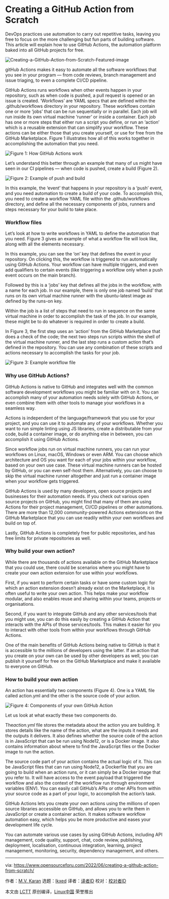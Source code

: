 [#]: subject: "Creating a GitHub Action from Scratch"
[#]: via: "https://www.opensourceforu.com/2022/06/creating-a-github-action-from-scratch/"
[#]: author: "M.V. Karan https://www.opensourceforu.com/author/m-v-karan/"
[#]: collector: "lkxed"
[#]: translator: " "
[#]: reviewer: " "
[#]: publisher: " "
[#]: url: " "

Creating a GitHub Action from Scratch
======
DevOps practices use automation to carry out repetitive tasks, leaving you free to focus on the more challenging but fun parts of building software. This article will explain how to use GitHub Actions, the automation platform baked into all GitHub projects for free.

![Creating-a-GitHub-Action-from-Scratch-Featured-image][1]

gitHub Actions makes it easy to automate all the software workflows that you see in your program — from code reviews, branch management and issue triaging, to even a complete CI/CD pipeline.

GitHub Actions runs workflows when other events happen in your repository, such as when code is pushed, a pull request is opened or an issue is created. ‘Workflows’ are YAML specs that are defined within the .github/workflows directory in your repository. These workflows contain one or more ‘jobs’ that can be run sequentially or in parallel. Each job will run inside its own virtual machine ‘runner’ or inside a container. Each job has one or more steps that either run a script you define, or run an ‘action’ which is a reusable extension that can simplify your workflow. These actions can be either those that you create yourself, or use for free from the GitHub Marketplace. Figure 1 illustrates how all of this works together in accomplishing the automation that you need.

![Figure 1: How GitHub Actions work][2]

Let’s understand this better through an example that many of us might have seen in our CI pipelines — when code is pushed, create a build (Figure 2).

![Figure 2: Example of push and build][3]

In this example, the ‘event’ that happens in your repository is a ‘push’ event, and you need automation to create a build of your code. To accomplish this, you need to create a workflow YAML file within the .github/workflows directory, and define all the necessary components of jobs, runners and steps necessary for your build to take place.

### Workflow files

Let’s look at how to write workflows in YAML to define the automation that you need. Figure 3 gives an example of what a workflow file will look like, along with all the elements necessary.

In this example, you can see the ‘on’ key that defines the event in your repository. On clicking this, the workflow is triggered to run automatically using GitHub Actions. Your workflow can have multiple triggers, and even add qualifiers to certain events (like triggering a workflow only when a push event occurs on the main branch).

Followed by this is a ‘jobs’ key that defines all the jobs in the workflow, with a name for each job. In our example, there is only one job named ‘build’ that runs on its own virtual machine runner with the ubuntu-latest image as defined by the runs-on key.

Within the job is a list of steps that need to run in sequence on the same virtual machine in order to accomplish the task of the job. In our example, these might be to do whatever is required in order to create a build.

In Figure 3, the first step uses an ‘action’ from the GitHub Marketplace that does a check of the code; the next two steps run scripts within the shell of the virtual machine runner, and the last step runs a custom action that’s defined in the repository. You can use any combination of these scripts and actions necessary to accomplish the tasks for your job.

![Figure 3: Example workflow file][4]

### Why use GitHub Actions?

GitHub Actions is native to GitHub and integrates well with the common software development workflows you might be familiar with on it. You can accomplish many of your automation needs solely with GitHub Actions, or even combine them with other tools to manage your workflows in a seamless way.

Actions is independent of the language/framework that you use for your project, and you can use it to automate any of your workflows. Whether you want to run simple linting using JS libraries, create a distributable from your code, build a container image, or do anything else in between, you can accomplish it using GitHub Actions.

Since workflow jobs run on virtual machine runners, you can run your workflows on Linux, macOS, Windows or even ARM. You can choose which architecture and OS you want for each of your jobs within your workflow, based on your own use case. These virtual machine runners can be hosted by GitHub, or you can even self-host them. Alternatively, you can choose to skip the virtual machine runner altogether and just run a container image when your workflow gets triggered.

GitHub Actions is used by many developers, open source projects and businesses for their automation needs. If you check out various open source projects on GitHub, you might find that many of them are using Actions for their project management, CI/CD pipelines or other automations. There are more than 12,000 community-powered Actions extensions on the GitHub Marketplace that you can use readily within your own workflows and build on top of.

Lastly, GitHub Actions is completely free for public repositories, and has free limits for private repositories as well.

### Why build your own action?

While there are thousands of actions available on the GitHub Marketplace that you could use, there could be scenarios where you might have to create your own action extension for use within your workflows.

First, if you want to perform certain tasks or have some custom logic for which an action extension doesn’t already exist on the Marketplace, it is often useful to write your own action. This helps make your workflow modular, and also enables reuse and sharing within your teams, projects or organisations.

Second, if you want to integrate GitHub and any other services/tools that you might use, you can do this easily by creating a GitHub Action that interacts with the APIs of those services/tools. This makes it easier for you to interact with other tools from within your workflows through GitHub Actions.

One of the main benefits of GitHub Actions being native to GitHub is that it is accessible to the millions of developers using the latter. If an action that you create on your own can be used by other developers as well, you can publish it yourself for free on the GitHub Marketplace and make it available to everyone on GitHub.

### How to build your own action

An action has essentially two components (Figure 4). One is a YAML file called action.yml and the other is the source code of your action.

![Figure 4: Components of your own GitHub Action][5]

Let us look at what exactly these two components do.

The*action.yml* file stores the metadata about the action you are building. It stores details like the name of the action, what are the inputs it needs and the outputs it delivers. It also defines whether the source code of the action is in JavaScript that can be run using Node12, or is a Docker image. It also contains information about where to find the JavaScript files or the Docker image to run the action.

The source code part of your action contains the actual logic of it. This can be JavaScript files that can run using Node12, a Dockerfile that you are going to build when an action runs, or it can simply be a Docker image that you refer to. It will have access to the event payload that triggered the workflow and also the context of the workflow run through environment variables (ENV). You can easily call GitHub’s APIs or other APIs from within your source code as a part of your logic, to accomplish the action’s task.

GitHub Actions lets you create your own actions using the millions of open source libraries accessible on GitHub, and allows you to write them in JavaScript or create a container action. It makes software workflow automation easy, which helps you be more productive and eases your development life cycle.

You can automate various use cases by using GitHub Actions, including API management, code quality, support, chat, code review, publishing, deployment, localisation, continuous integration, learning, project management, monitoring, security, dependency management, and others.

--------------------------------------------------------------------------------

via: https://www.opensourceforu.com/2022/06/creating-a-github-action-from-scratch/

作者：[M.V. Karan][a]
选题：[lkxed][b]
译者：[译者ID](https://github.com/译者ID)
校对：[校对者ID](https://github.com/校对者ID)

本文由 [LCTT](https://github.com/LCTT/TranslateProject) 原创编译，[Linux中国](https://linux.cn/) 荣誉推出

[a]: https://www.opensourceforu.com/author/m-v-karan/
[b]: https://github.com/lkxed
[1]: https://www.opensourceforu.com/wp-content/uploads/2022/04/Creating-a-GitHub-Action-from-Scratch-Featured-image.jpg
[2]: https://www.opensourceforu.com/wp-content/uploads/2022/04/Figure-1-How-GitHub-Actions-work.jpg
[3]: https://www.opensourceforu.com/wp-content/uploads/2022/04/Figure-2-Example-of-push-and-build.jpg
[4]: https://www.opensourceforu.com/wp-content/uploads/2022/04/Figure-3-Example-workflow-file.jpg
[5]: https://www.opensourceforu.com/wp-content/uploads/2022/04/Figure-4-Components-of-your-own-GitHub-Action.jpg
